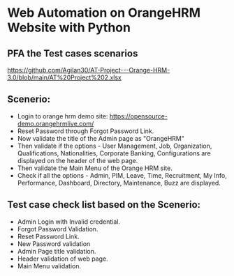 # Web Automation on OrangeHRM Website with Python

## PFA the Test cases scenarios 
https://github.com/Agilan30/AT-Project---Orange-HRM-3.0/blob/main/AT%20Project%202.xlsx

## Scenerio:

- Login to orange hrm demo site: https://opensource-demo.orangehrmlive.com/
- Reset Password through Forgot Password Link.
- Now validate the title of the Admin page as "OrangeHRM"
- Then validate if the options - User Management, Job, Organization, Qualifications, Nationalities, Corporate Banking, Configurations are displayed on the header of the web page.
- Then validate the Main Menu of the Orange HRM site.
- Check if all the options - Admin, PIM, Leave, Time, Recruitment, My Info, Performance, Dashboard, Directory, Maintenance, Buzz are displayed.

## Test case check list based on the Scenerio:

- Admin Login with Invalid credential. 
- Forgot Password Validation.
- Reset Password Link.
- New Password validation
- Admin Page title validation.
- Header validation of web page.
- Main Menu validation.







